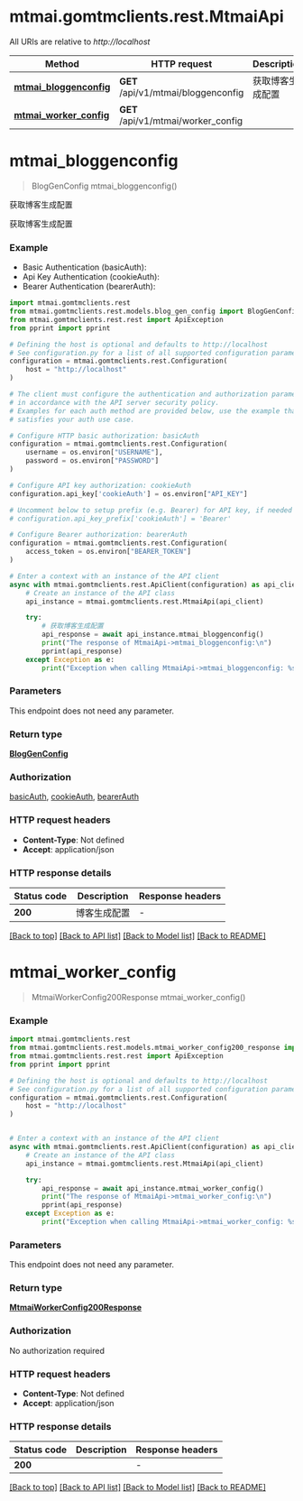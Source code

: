 # mtmai.gomtmclients.rest.MtmaiApi

All URIs are relative to *http://localhost*

Method | HTTP request | Description
------------- | ------------- | -------------
[**mtmai_bloggenconfig**](MtmaiApi.md#mtmai_bloggenconfig) | **GET** /api/v1/mtmai/bloggenconfig | 获取博客生成配置
[**mtmai_worker_config**](MtmaiApi.md#mtmai_worker_config) | **GET** /api/v1/mtmai/worker_config | 


# **mtmai_bloggenconfig**
> BlogGenConfig mtmai_bloggenconfig()

获取博客生成配置

获取博客生成配置

### Example

* Basic Authentication (basicAuth):
* Api Key Authentication (cookieAuth):
* Bearer Authentication (bearerAuth):

```python
import mtmai.gomtmclients.rest
from mtmai.gomtmclients.rest.models.blog_gen_config import BlogGenConfig
from mtmai.gomtmclients.rest.rest import ApiException
from pprint import pprint

# Defining the host is optional and defaults to http://localhost
# See configuration.py for a list of all supported configuration parameters.
configuration = mtmai.gomtmclients.rest.Configuration(
    host = "http://localhost"
)

# The client must configure the authentication and authorization parameters
# in accordance with the API server security policy.
# Examples for each auth method are provided below, use the example that
# satisfies your auth use case.

# Configure HTTP basic authorization: basicAuth
configuration = mtmai.gomtmclients.rest.Configuration(
    username = os.environ["USERNAME"],
    password = os.environ["PASSWORD"]
)

# Configure API key authorization: cookieAuth
configuration.api_key['cookieAuth'] = os.environ["API_KEY"]

# Uncomment below to setup prefix (e.g. Bearer) for API key, if needed
# configuration.api_key_prefix['cookieAuth'] = 'Bearer'

# Configure Bearer authorization: bearerAuth
configuration = mtmai.gomtmclients.rest.Configuration(
    access_token = os.environ["BEARER_TOKEN"]
)

# Enter a context with an instance of the API client
async with mtmai.gomtmclients.rest.ApiClient(configuration) as api_client:
    # Create an instance of the API class
    api_instance = mtmai.gomtmclients.rest.MtmaiApi(api_client)

    try:
        # 获取博客生成配置
        api_response = await api_instance.mtmai_bloggenconfig()
        print("The response of MtmaiApi->mtmai_bloggenconfig:\n")
        pprint(api_response)
    except Exception as e:
        print("Exception when calling MtmaiApi->mtmai_bloggenconfig: %s\n" % e)
```



### Parameters

This endpoint does not need any parameter.

### Return type

[**BlogGenConfig**](BlogGenConfig.md)

### Authorization

[basicAuth](../README.md#basicAuth), [cookieAuth](../README.md#cookieAuth), [bearerAuth](../README.md#bearerAuth)

### HTTP request headers

 - **Content-Type**: Not defined
 - **Accept**: application/json

### HTTP response details

| Status code | Description | Response headers |
|-------------|-------------|------------------|
**200** | 博客生成配置 |  -  |

[[Back to top]](#) [[Back to API list]](../README.md#documentation-for-api-endpoints) [[Back to Model list]](../README.md#documentation-for-models) [[Back to README]](../README.md)

# **mtmai_worker_config**
> MtmaiWorkerConfig200Response mtmai_worker_config()



### Example


```python
import mtmai.gomtmclients.rest
from mtmai.gomtmclients.rest.models.mtmai_worker_config200_response import MtmaiWorkerConfig200Response
from mtmai.gomtmclients.rest.rest import ApiException
from pprint import pprint

# Defining the host is optional and defaults to http://localhost
# See configuration.py for a list of all supported configuration parameters.
configuration = mtmai.gomtmclients.rest.Configuration(
    host = "http://localhost"
)


# Enter a context with an instance of the API client
async with mtmai.gomtmclients.rest.ApiClient(configuration) as api_client:
    # Create an instance of the API class
    api_instance = mtmai.gomtmclients.rest.MtmaiApi(api_client)

    try:
        api_response = await api_instance.mtmai_worker_config()
        print("The response of MtmaiApi->mtmai_worker_config:\n")
        pprint(api_response)
    except Exception as e:
        print("Exception when calling MtmaiApi->mtmai_worker_config: %s\n" % e)
```



### Parameters

This endpoint does not need any parameter.

### Return type

[**MtmaiWorkerConfig200Response**](MtmaiWorkerConfig200Response.md)

### Authorization

No authorization required

### HTTP request headers

 - **Content-Type**: Not defined
 - **Accept**: application/json

### HTTP response details

| Status code | Description | Response headers |
|-------------|-------------|------------------|
**200** |  |  -  |

[[Back to top]](#) [[Back to API list]](../README.md#documentation-for-api-endpoints) [[Back to Model list]](../README.md#documentation-for-models) [[Back to README]](../README.md)

